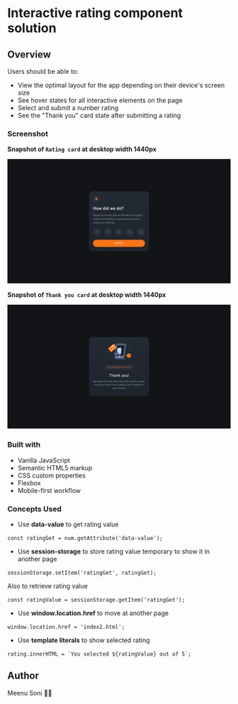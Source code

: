 # Interactive rating component solution

## Overview

Users should be able to:

- View the optimal layout for the app depending on their device's screen size
- See hover states for all interactive elements on the page
- Select and submit a number rating
- See the "Thank you" card state after submitting a rating

### Screenshot

**Snapshot of `Rating card` at desktop width 1440px**

![](images/Interactive-snap-1.png)

**Snapshot of `Thank you card` at desktop width 1440px**

![](images/Interactive-snap-2.png)

### Built with

- Vanilla JavaScript
- Semantic HTML5 markup
- CSS custom properties
- Flexbox
- Mobile-first workflow

### Concepts Used

- Use **data-value** to get rating value

```JS
const ratingGet = num.getAttribute('data-value');
```

- Use **session-storage** to store rating value temporary to show it in another page

```JS
sessionStorage.setItem('ratingGet', ratingGet);
```

Also to retrieve rating value

```JS
const ratingValue = sessionStorage.getItem('ratingGet');
```

- Use **window.location.href** to move at another page

```JS
window.location.href = 'index2.html';
```

- Use **template literals** to show selected rating

```JS
rating.innerHTML = `You selected ${ratingValue} out of 5`;
```

## Author

Meenu Soni 👨‍💻
